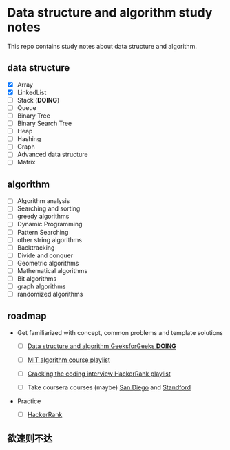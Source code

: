 # Data structure and algorithm study notes

This repo contains study notes about data structure and algorithm.

## data structure
- [x] Array
- [x] LinkedList 
- [ ] Stack (**DOING**)
- [ ] Queue
- [ ] Binary Tree
- [ ] Binary Search Tree
- [ ] Heap
- [ ] Hashing
- [ ] Graph
- [ ] Advanced data structure
- [ ] Matrix

## algorithm

- [ ] Algorithm analysis
- [ ] Searching and sorting
- [ ] greedy algorithms
- [ ] Dynamic Programming
- [ ] Pattern Searching
- [ ] other string algorithms
- [ ] Backtracking
- [ ] Divide and conquer
- [ ] Geometric algorithms
- [ ] Mathematical algorithms
- [ ] Bit algorithms
- [ ] graph algorithms
- [ ] randomized algorithms

## roadmap

* Get familiarized with concept, common problems and template solutions

  - [ ] [Data structure and algorithm GeeksforGeeks **DOING**](https://www.geeksforgeeks.org/)
  
  - [ ] [MIT algorithm course playlist](https://www.youtube.com/watch?v=HtSuA80QTyo&list=PLUl4u3cNGP61Oq3tWYp6V_F-5jb5L2iHb)
  
  - [ ] [Cracking the coding interview HackerRank playlist](https://www.youtube.com/playlist?list=PLOuZYwbmgZWXvkghUyMLdI90IwxbNCiWK)
  
  - [ ] Take coursera courses (maybe) [San Diego](https://www.coursera.org/specializations/data-structures-algorithms) and [Standford](https://www.coursera.org/specializations/algorithms)
  
  
* Practice
  - [ ] [HackerRank](https://www.hackerrank.com/)
  

    
## 欲速则不达



